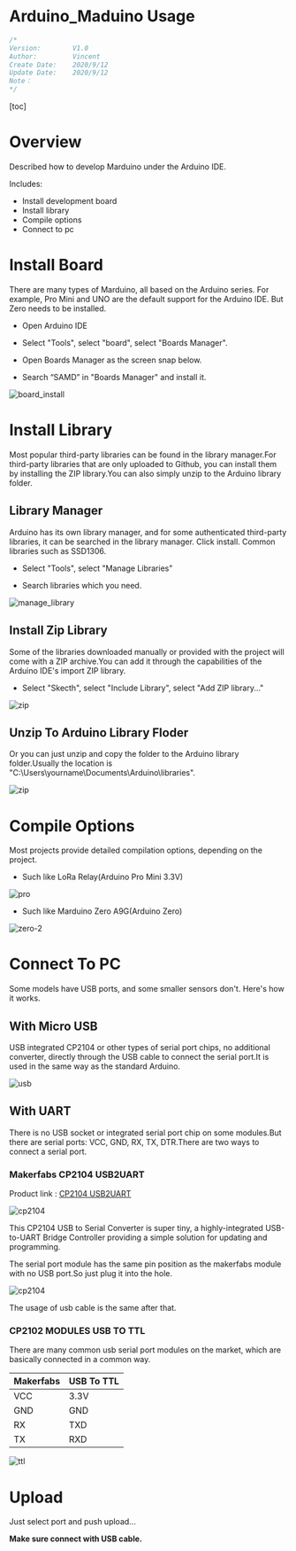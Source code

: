 # Arduino_Maduino Usage

```c++
/*
Version:		V1.0
Author:			Vincent
Create Date:	2020/9/12
Update Date:	2020/9/12
Note：
*/
```

[toc]

# Overview

Described how to develop Marduino under the Arduino IDE. 

Includes: 

- Install development board
- Install library
- Compile options
- Connect to pc

# Install Board

There are many types of Marduino, all based on the Arduino series. For example, Pro Mini and UNO are the default support for the Arduino IDE. But Zero needs to be installed.

- Open Arduino IDE
- Select "Tools", select "board", select "Boards Manager".
- Open Boards Manager as the screen snap below. 

- Search “SAMD” in "Boards Manager" and install it.

![board_install](md_pic/board_install.jpg)



# Install Library

Most popular third-party libraries can be found in the library manager.For third-party libraries that are only uploaded to Github, you can install them by installing the ZIP library.You can also simply unzip to the Arduino library folder.

## Library Manager

Arduino has its own library manager, and for some authenticated third-party libraries, it can be searched in the library manager. Click install. Common libraries such as SSD1306.

- Select "Tools", select "Manage Libraries"

- Search libraries which you need.

![manage_library](md_pic/library.png)

## Install Zip Library

Some of the libraries downloaded manually or provided with the project will come with a ZIP archive.You can add it through the capabilities of the Arduino IDE's import ZIP library.

- Select "Skecth", select "Include Library", select "Add ZIP library..."

![zip](md_pic/zip_lib.png)

## Unzip To Arduino Library Floder

Or you can just unzip and copy the folder to the Arduino library folder.Usually the location is "C:\Users\yourname\Documents\Arduino\libraries".

![zip](md_pic/zip_lib-2.png)



# Compile Options

Most projects provide detailed compilation options, depending on the project.

- Such like LoRa Relay(Arduino Pro Mini 3.3V)

![pro](md_pic/pro.png)

- Such like Marduino Zero A9G(Arduino Zero)

![zero-2](md_pic/zero-2.png)

# Connect To PC

Some models have USB ports, and some smaller sensors don't. Here's how it works.

## With Micro USB

USB integrated CP2104 or other types of serial port chips, no additional converter, directly through the USB cable to connect the serial port.It is used in the same way as the standard Arduino.

![usb](E:/code/Makerfabs_FAQ/md_pic/usb.png)

##  With UART

There is no USB socket or integrated serial port chip on some modules.But there are serial ports: VCC, GND, RX, TX, DTR.There are two ways to connect a serial port.

### Makerfabs CP2104 USB2UART

Product link : [CP2104 USB2UART](https://www.makerfabs.com/cp2104-usb-to-serial-converter.html)

![cp2104](E:/code/Makerfabs_FAQ/md_pic/cp2104.png)

This CP2104 USB to Serial Converter is super tiny, a highly-integrated USB-to-UART Bridge Controller providing a simple solution for updating and programming.

The serial port module has the same pin position as the makerfabs module with no USB port.So just plug it into the hole.

![cp2104](E:/code/Makerfabs_FAQ/md_pic/cp2104-2.png)

The usage of usb cable is the same after that.

### CP2102 MODULES USB TO TTL

There are many common usb serial port modules on the market, which are basically connected in a common way.

| Makerfabs | USB To TTL |
| --------- | ---------- |
| VCC       | 3.3V       |
| GND       | GND        |
| RX        | TXD        |
| TX        | RXD        |

![ttl](E:/code/Makerfabs_FAQ/md_pic/ttl.png)

# Upload

Just select port and push upload...

**Make sure connect with USB cable.**
